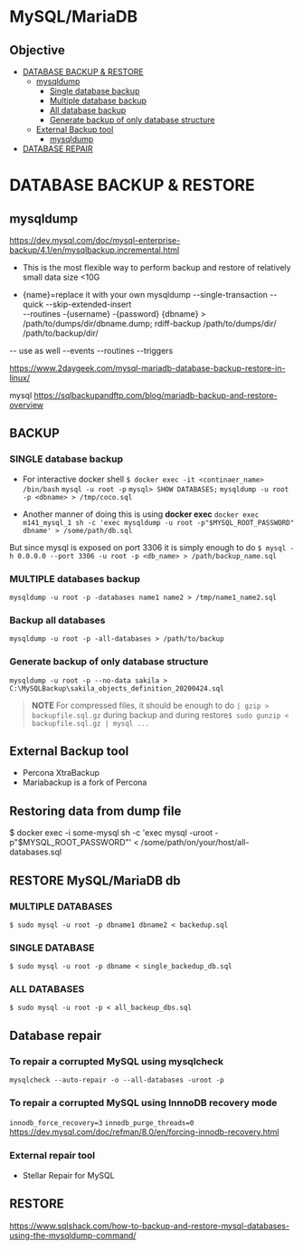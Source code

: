 # MySQL/MariaDB

## Objective
- [DATABASE BACKUP & RESTORE](#database_backup_and_restore)
  * [mysqldump](#mysqldump)
    * [Single database backup](#SINGLE)
    * [Multiple database backup](#MULTIPLE)
    * [All database backup](#ALL)
    * [Generate backup of only database structure](#only_database_structure)
  * [External Backup tool](#External_Backup_tool)
    * [mysqldump](#mysqldump)
- [DATABASE REPAIR](#database_repair)

# <a name="database_backup_and_restore"></a>DATABASE BACKUP & RESTORE
##  <a name="mysqldump"></a>mysqldump
https://dev.mysql.com/doc/mysql-enterprise-backup/4.1/en/mysqlbackup.incremental.html

- This is the most flexible way to perform backup and restore of relatively small data size <10G

* {name}=replace it with your own
mysqldump --single-transaction --quick --skip-extended-insert \
  --routines -{username} -{password} {dbname} > /path/to/dumps/dir/dbname.dump;
rdiff-backup /path/to/dumps/dir/ /path/to/backup/dir/

-- use as well --events --routines --triggers

https://www.2daygeek.com/mysql-mariadb-database-backup-restore-in-linux/

mysql
https://sqlbackupandftp.com/blog/mariadb-backup-and-restore-overview

## BACKUP


### <a name="SINGLE">__SINGLE__ database backup
- For interactive docker shell
`$ docker exec -it <continaer_name> /bin/bash`
`mysql -u root -p`
`mysql> SHOW DATABASES;`
`mysqldump -u root -p <dbname> > /tmp/coco.sql`


- Another manner of doing this is using **docker exec**
`docker exec m141_mysql_1 sh -c 'exec mysqldump -u root -p"$MYSQL_ROOT_PASSWORD" dbname' > /some/path/db.sql`

But since mysql is exposed on port 3306 it is simply enough to do
`$ mysql -h 0.0.0.0 --port 3306 -u root -p <db_name> > /path/backup_name.sql`


### <a name="MULTIPLE">__MULTIPLE__ databases backup
`mysqldump -u root -p -databases name1 name2 > /tmp/name1_name2.sql`

### <a name="ALL">Backup __all__ databases
`mysqldump -u root -p -all-databases > /path/to/backup`

### <a name="only_database_structure">Generate backup of only database structure
`mysqldump -u root -p --no-data sakila > C:\MySQLBackup\sakila_objects_definition_20200424.sql`

> **NOTE** For compressed files,
it should be enough to do `| gzip > backupfile.sql.gz` during backup and
during restore`$ sudo gunzip < backupfile.sql.gz | mysql ... `

## <a name="External_Backup_tool"></a> External Backup tool
* Percona XtraBackup
* Mariabackup is a fork of Percona


## Restoring data from dump file
$ docker exec -i some-mysql sh -c 'exec mysql -uroot -p"$MYSQL_ROOT_PASSWORD"' < /some/path/on/your/host/all-databases.sql


## RESTORE MySQL/MariaDB db
### __MULTIPLE__ DATABASES
`$ sudo mysql -u root -p dbname1 dbname2 < backedup.sql`

### __SINGLE__ DATABASE
`$ sudo mysql -u root -p dbname < single_backedup_db.sql`

### __ALL__ DATABASES
`$ sudo mysql -u root -p < all_backeup_dbs.sql`

## <a name="database_repair"></a> Database repair

### To repair a corrupted MySQL using mysqlcheck
`mysqlcheck --auto-repair -o --all-databases -uroot -p`


### To repair a corrupted MySQL using InnnoDB recovery mode
`innodb_force_recovery=3`
`innodb_purge_threads=0`
https://dev.mysql.com/doc/refman/8.0/en/forcing-innodb-recovery.html

### External repair tool
* Stellar Repair for MySQL



## RESTORE
https://www.sqlshack.com/how-to-backup-and-restore-mysql-databases-using-the-mysqldump-command/
